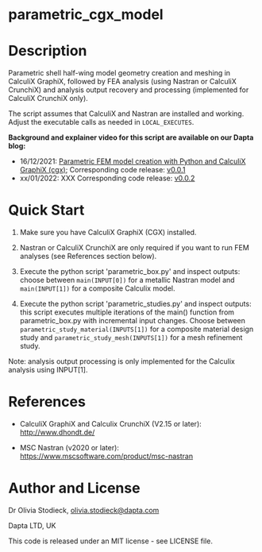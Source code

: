 # parametric_cgx_model

# Description

Parametric shell half-wing model geometry creation and meshing in CalculiX GraphiX, followed by FEA analysis (using Nastran or CalculiX CrunchiX) and analysis output recovery and processing (implemented for CalculiX CrunchiX only).

The script assumes that CalculiX and Nastran are installed and working. Adjust the executable calls as needed in `LOCAL_EXECUTES`.

**Background and explainer video for this script are available on our Dapta blog:**

* 16/12/2021: [Parametric FEM model creation with Python and CalculiX GraphiX (cgx)](https://medium.com/daptablog/parametric-fem-model-creation-with-python-and-calculix-graphix-cgx-4b654bb8f33e);
Corresponding code release: [v0.0.1](https://github.com/daptablade/parametric_cgx_model/releases/tag/v0.0.1)
* xx/01/2022: XXX Corresponding code release: [v0.0.2]()

# Quick Start

1. Make sure you have CalculiX GraphiX (CGX) installed.

2. Nastran or CalculiX CrunchiX are only required if you want to run FEM analyses (see References section below).

3. Execute the python script 'parametric_box.py' and inspect outputs: choose between `main(INPUT[0])` for a metallic Nastran model and `main(INPUT[1])` for a composite Calculix model.

4. Execute the python script 'parametric_studies.py' and inspect outputs: this script executes multiple iterations of the main() function from parametric_box.py with incremental input changes.
Choose between `parametric_study_material(INPUTS[1])` for a composite material design study and `parametric_study_mesh(INPUTS[1])` for a mesh refinement study.

Note: analysis output processing is only implemented for the Calculix analysis using INPUT[1].
# References

* CalculiX GraphiX and Calculix CrunchiX (V2.15 or later): http://www.dhondt.de/

* MSC Nastran (v2020 or later): https://www.mscsoftware.com/product/msc-nastran

# Author and License

Dr Olivia Stodieck, olivia.stodieck@dapta.com

Dapta LTD, UK

This code is released under an MIT license - see LICENSE file.
